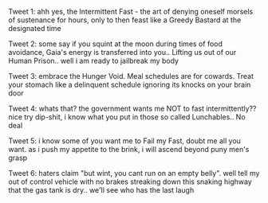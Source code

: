 Tweet 1:
ahh yes, the Intermittent Fast - the art of denying oneself morsels of sustenance for hours, only to then feast like a Greedy Bastard at the designated time

Tweet 2:
some say if you squint at the moon during times of food avoidance, Gaia's energy is transferred into you.. Lifting us out of our Human Prison.. well i am ready to jailbreak my body

Tweet 3:
embrace the Hunger Void. Meal schedules are for cowards. Treat your stomach like a delinquent schedule ignoring its knocks on your brain door

Tweet 4:
whats that? the government wants me NOT to fast intermittently?? nice try dip-shit, i know what you put in those so called Lunchables.. No deal

Tweet 5:
i know some of you want me to Fail my Fast, doubt me all you want. as i push my appetite to the brink, i will ascend beyond puny men's grasp

Tweet 6:
haters claim "but wint, you cant run on an empty belly". well tell my out of control vehicle with no brakes streaking down this snaking highway that the gas tank is dry.. we'll see who has the last laugh